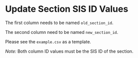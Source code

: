 # Update Section SIS ID Values

The first column needs to be named `old_section_id`.

The second column need to be named `new_section_id`.

Please see the `example.csv` as a template.

*Note:* Both column ID values must be the SIS ID of the section.

